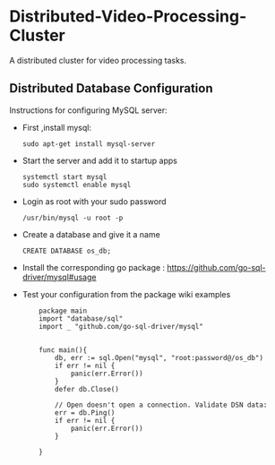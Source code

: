# Distributed-Video-Processing-Cluster
A distributed cluster for video processing tasks.

## Distributed Database Configuration
Instructions for configuring MySQL server:

- First ,install mysql:
    ```
    sudo apt-get install mysql-server
    ```
- Start the server and add  it to startup apps
    ```
    systemctl start mysql
    sudo systemctl enable mysql
    ```
- Login as root with your sudo password
    ```
    /usr/bin/mysql -u root -p
    ```
- Create a database and give it a name
    ```
    CREATE DATABASE os_db;
    ```
- Install the corresponding go package : https://github.com/go-sql-driver/mysql#usage

- Test your configuration from the package wiki examples
    ```
        package main
        import "database/sql"
        import _ "github.com/go-sql-driver/mysql"


        func main(){
            db, err := sql.Open("mysql", "root:password@/os_db")
            if err != nil {
                panic(err.Error()) 
            }
            defer db.Close()

            // Open doesn't open a connection. Validate DSN data:
            err = db.Ping()
            if err != nil {
                panic(err.Error()) 
            }
            
        }

    ```